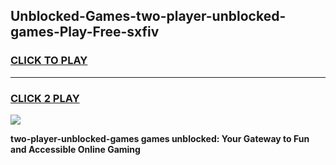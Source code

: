 
## Unblocked-Games-two-player-unblocked-games-Play-Free-sxfiv
<h3>
<a href="https://premium76.site?title=two-player-unblocked-games&ref=10A">CLICK TO PLAY</a></h3>
<hr>

<h3>
<a href="https://premium76.site?title=two-player-unblocked-games&ref=10A">CLICK 2 PLAY</a>
  
</h3>

<a href="https://premium76.site?title=two-player-unblocked-games&ref=10A"><img src="https://clearcache.store/games.png"></a>


**two-player-unblocked-games games unblocked: Your Gateway to Fun and Accessible Online Gaming**
